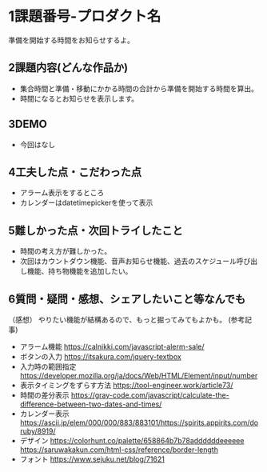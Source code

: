 
#   1課題番号-プロダクト名
準備を開始する時間をお知らせするよ。

##  2課題内容(どんな作品か)
-   集合時間と準備・移動にかかる時間の合計から準備を開始する時間を算出。
-   時間になるとお知らせを表示します。

##  3DEMO
-   今回はなし

##  4工夫した点・こだわった点
-   アラーム表示をするところ
-   カレンダーはdatetimepickerを使って表示
    
##  5難しかった点・次回トライしたこと
-   時間の考え方が難しかった。
-   次回はカウントダウン機能、音声お知らせ機能、過去のスケジュール呼び出し機能、持ち物機能を追加したい。

##  6質問・疑問・感想、シェアしたいこと等なんでも
（感想）
やりたい機能が結構あるので、もっと掘ってみてもよかも。
(参考記事)
- アラーム機能
https://calnikki.com/javascript-alerm-sale/
- ボタンの入力
https://itsakura.com/jquery-textbox
- 入力時の範囲指定
https://developer.mozilla.org/ja/docs/Web/HTML/Element/input/number
- 表示タイミングをずらす方法
https://tool-engineer.work/article73/
- 時間の差分表示
    https://gray-code.com/javascript/calculate-the-difference-between-two-dates-and-times/
- カレンダー表示
     https://ascii.jp/elem/000/000/883/883101/https://spirits.appirits.com/doruby/8919/
- デザイン
    https://colorhunt.co/palette/658864b7b78addddddeeeeee
    https://saruwakakun.com/html-css/reference/border-length
- フォント
    https://www.sejuku.net/blog/71621
